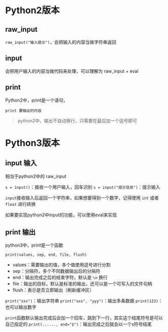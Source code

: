 # Python2版本

## raw_input

`raw_input("输入提示")`，会把输入的内容当做字符串返回

## input

会把用户输入的内容当做代码来处理，可以理解为 raw_input + eval

## print

Python2中，print是一个语句， 

`print 要输出的内容`

> python2中，输出不自动换行，只需要在最后加一个逗号即可

# Python3版本

## input 输入

相当于python2中的 raw_input

`s = input()`：接收一个用户输入，回车识别
`s = input("提示信息")`：提示输入

`input`接收输入后返回一个字符串，如果想要得到一个数字，记得使用 `int` 或者 `float` 进行转换

如果要实现python2中input的功能，可以使用eval来实现

## print 输出

python3中，print是一个函数

`print(values, sep, end, file, flush)`
- values：需要输出的值，多个值使用逗号进行分割
- sep：分隔符，多个不同数据输出后的分隔符
- end：输出完成之后的结束字符，默认是 `\n` 换行
- file：输出的目标，默认是标准的输出，还可以是一个可写入的文件句柄
- flush：表示是否立即输出（刷新缓冲区）

`print("xxx")`：输出字符串
`print("xxx", "yyy")`：输出多条数据
`print(123)`：也可以输出数字

`print`函数默认输出完成后会加一个回车，跳到下一行，其实这个结尾符号是可以自己指定的
`print(......, end="$")`：输出完成之后就会以一个`$`符号结尾